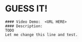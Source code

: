 # GUESS IT!
    
    
    #### Video Demo:  <URL HERE>
    #### Description:
    TODO
    Let me change this line and test.
